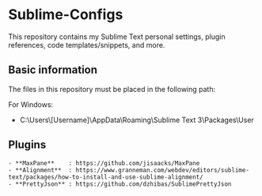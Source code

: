# Sublime-Configs
This repository contains my Sublime Text personal settings, plugin references, code templates/snippets, and more.

## Basic information
The files in this repository must be placed in the following path:

For Windows:
 - C:\Users\\[Username]\AppData\Roaming\Sublime Text 3\Packages\User

## Plugins
	- **MaxPane**    : https://github.com/jisaacks/MaxPane
	- **Alignment**  : https://www.granneman.com/webdev/editors/sublime-text/packages/how-to-install-and-use-sublime-alignment/
	- **PrettyJson** : https://github.com/dzhibas/SublimePrettyJson